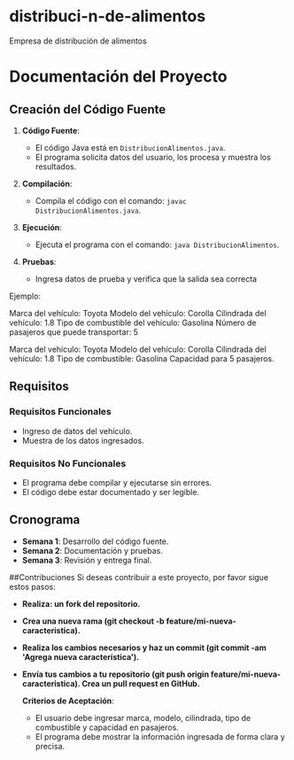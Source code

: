 # distribuci-n-de-alimentos
Empresa de distribución de alimentos

# Documentación del Proyecto

## Creación del Código Fuente

1. **Código Fuente**:
   - El código Java está en `DistribucionAlimentos.java`.
   - El programa solicita datos del usuario, los procesa y muestra los resultados.

2. **Compilación**:
   - Compila el código con el comando: `javac DistribucionAlimentos.java`.

3. **Ejecución**:
   - Ejecuta el programa con el comando: `java DistribucionAlimentos`.

4. **Pruebas**:
   - Ingresa datos de prueba y verifica que la salida sea correcta

Ejemplo:

Marca del vehículo: Toyota
Modelo del vehículo: Corolla
Cilindrada del vehículo: 1.8
Tipo de combustible del vehículo: Gasolina
Número de pasajeros que puede transportar: 5

Marca del vehículo: Toyota
Modelo del vehículo: Corolla
Cilindrada del vehículo: 1.8
Tipo de combustible: Gasolina
Capacidad para 5 pasajeros.

## Requisitos

### Requisitos Funcionales
- Ingreso de datos del vehículo.
- Muestra de los datos ingresados.

### Requisitos No Funcionales
- El programa debe compilar y ejecutarse sin errores.
- El código debe estar documentado y ser legible.

## Cronograma

- **Semana 1**: Desarrollo del código fuente.
- **Semana 2**: Documentación y pruebas.
- **Semana 3**: Revisión y entrega final.

##Contribuciones
Si deseas contribuir a este proyecto, por favor sigue estos pasos:

- **Realiza: un fork del repositorio.**
- **Crea una nueva rama (git checkout -b feature/mi-nueva-caracteristica).**
- **Realiza los cambios necesarios y haz un commit (git commit -am 'Agrega nueva característica').**
- **Envía tus cambios a tu repositorio (git push origin feature/mi-nueva-caracteristica).
Crea un pull request en GitHub.**

   **Criterios de Aceptación**:
   - El usuario debe ingresar marca, modelo, cilindrada, tipo de combustible y capacidad en pasajeros.
   - El programa debe mostrar la información ingresada de forma clara y precisa.
